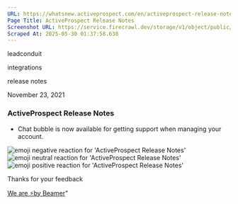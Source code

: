```yaml
---
URL: https://whatsnew.activeprospect.com/en/activeprospect-release-notes
Page Title: ActiveProspect Release Notes
Screenshot URL: https://service.firecrawl.dev/storage/v1/object/public/media/screenshot-bbf3944f-9858-4657-b643-eb85aa9fc1b4.png
Scraped At: 2025-05-30 01:37:58.638
---
```

leadconduit





integrations





release notes



November 23, 2021

### ActiveProspect Release Notes

- Chat bubble is now available for getting support when managing your account.

![emoji negative reaction for 'ActiveProspect Release Notes'](https://app.getbeamer.com/images/emojiNeg.svg)![emoji neutral reaction for 'ActiveProspect Release Notes'](https://app.getbeamer.com/images/emojiNeut.svg)![emoji positive reaction for 'ActiveProspect Release Notes'](https://app.getbeamer.com/images/emojiPos.svg)

Thanks for your feedback

[We are ⚡by Beamer](https://www.getbeamer.com/?ref=watermark_MErKJCnu12412_public&company=ActiveProspect&watermarkRef=powered&utm_term=MErKJCnu12412&utm_content=ActiveProspect&utm_source=standalone&utm_medium=footer&utm_campaign=powered)"

